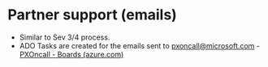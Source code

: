 # Partner support (emails)

- Similar to Sev 3/4 process.
- ADO Tasks are created for the emails sent to pxoncall@microsoft.com - [PXOncall - Boards (azure.com)](https://dev.azure.com/microsoft/OSGS/_queries/query/f994b977-1ed8-48ff-907f-6d587d39e489/)